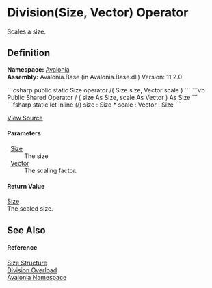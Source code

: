 # Division(Size, Vector) Operator


Scales a size.



## Definition
**Namespace:** <a href="N_Avalonia">Avalonia</a>  
**Assembly:** Avalonia.Base (in Avalonia.Base.dll) Version: 11.2.0

<Tabs groupId="api-code-preview">
<TabItem value="csharp" label="C#">
```csharp
public static Size operator /(
	Size size,
	Vector scale
)
```
</TabItem>
<TabItem value="vb" label="VB">
```vb
Public Shared Operator / ( 
	size As Size,
	scale As Vector
) As Size
```
</TabItem>
<TabItem value="fsharp" label="F#">
```fsharp
static let inline (/)
        size : Size * 
        scale : Vector  : Size
```
</TabItem>
</Tabs>



<a href="https://github.com/AvaloniaUI/Avalonia/tree/master/src/Avalonia.Base/Size.cs#L110" title="View the source code">View Source</a>



#### Parameters
<dl><dt>  <a href="T_Avalonia_Size">Size</a></dt><dd>The size</dd><dt>  <a href="T_Avalonia_Vector">Vector</a></dt><dd>The scaling factor.</dd></dl>

#### Return Value
<a href="T_Avalonia_Size">Size</a>  
The scaled size.

## See Also


#### Reference
<a href="T_Avalonia_Size">Size Structure</a>  
<a href="Overload_Avalonia_Size_op_Division">Division Overload</a>  
<a href="N_Avalonia">Avalonia Namespace</a>  
